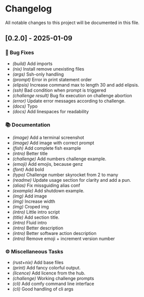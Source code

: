 # Changelog

All notable changes to this project will be documented in this file.

## [0.2.0] - 2025-01-09

### 🐛 Bug Fixes

- _(build)_ Add imports
- _(nix)_ Install remove unexisting files
- _(args)_ Ssh-only handling
- _(prompt)_ Error in print statement order
- _(elipsis)_ Increase command max to length 30 and add elipsis.
- _(ssh)_ Bad condition when prompt is triggered
- _(challenge result)_ Bug fix execution on challenge abortion
- _(error)_ Update error messages according to challenge.
- _(docs)_ Typo
- _(docs)_ Add linespaces for readability

### 📚 Documentation

- _(image)_ Add a terminal screenshot
- _(image)_ Add image with correct prompt
- _(fish)_ Add complete fish example
- _(intro)_ Better title
- _(challenge)_ Add numbers challenge example.
- _(emoji)_ Add emojis, because genz
- _(font)_ Add bold
- _(typo)_ Challenge number skyrocket from 2 to many
- _(readme)_ Update usage section for clarity and add a pun.
- _(alias)_ Fix missguiding alias conf
- _(example)_ Add shutdown example.
- _(img)_ Add image
- _(img)_ Increase width
- _(img)_ Croped img
- _(intro)_ Little intro script
- _(title)_ Add section title.
- _(intro)_ Fluid intro
- _(intro)_ Better description
- _(intro)_ Better software action description
- _(intro)_ Remove emoji + increment version number

### ⚙️ Miscellaneous Tasks

- _(rust+nix)_ Add base files
- _(print)_ Add fancy colorful output.
- _(licence)_ Add licence from the hub.
- _(challenge)_ Working challenge prompts
- _(cli)_ Add comfy command line interface
- _(cli)_ Good handling of cli args

<!-- generated by git-cliff -->
